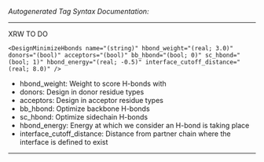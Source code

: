 _Autogenerated Tag Syntax Documentation:_

---
XRW TO DO

```
<DesignMinimizeHbonds name="(string)" hbond_weight="(real; 3.0)" donors="(bool)" acceptors="(bool)" bb_hbond="(bool; 0)" sc_hbond="(bool; 1)" hbond_energy="(real; -0.5)" interface_cutoff_distance="(real; 8.0)" />
```

-   hbond_weight: Weight to score H-bonds with
-   donors: Design in donor residue types
-   acceptors: Design in acceptor residue types
-   bb_hbond: Optimize backbone H-bonds
-   sc_hbond: Optimize sidechain H-bonds
-   hbond_energy: Energy at which we consider an H-bond is taking place
-   interface_cutoff_distance: Distance from partner chain where the interface is defined to exist

---
